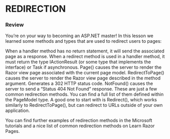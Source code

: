 # REDIRECTION

### Review

You’re on your way to becoming an ASP.NET master! In this lesson we learned some methods and types that are used to redirect users to pages:

When a handler method has no return statement, it will send the associated page as a response.
When a redirect method is used in a handler method, it must return the type IActionResult (or some type that implements the interface) or Task<IActionResult> if asynchronous.
Page() causes the server to render the Razor view page associated with the current page model.
RedirectToPage() causes the server to render the Razor view page described in the method argument. Generates a 302 HTTP status code.
NotFound() causes the server to send a “Status 404 Not Found” response.
These are just a few common redirection methods. You can find a full list of them defined within the PageModel type. A good one to start with is Redirect(), which works similarly to RedirectToPage(), but can redirect to URLs outside of your own application.

You can find further examples of redirection methods in the Microsoft tutorials and a nice list of common redirection methods on Learn Razor Pages.
